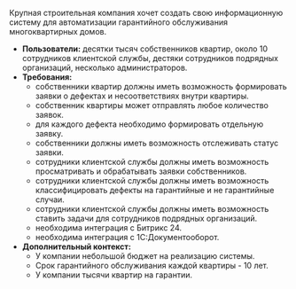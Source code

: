 Крупная строительная компания хочет создать свою информационную систему для автоматизации гарантийного обслуживания многоквартирных домов.
- **Пользователи:** десятки тысяч собственников квартир, около 10 сотрудников клиентской службы, дестяки сотрудников подрядных организаций, несколько администраторов.
- **Требования:**
    - собственники квартир должны иметь возможность формировать заявки о дефектах и несоответствиях внутри квартиры.
    - собственник квартиры может отправлять любое количество заявок.
    - для каждого дефекта необходимо формировать отдельную заявку.
    - собственники должны иметь возможность отслеживать статус заявки.
    - сотрудники клиентской службы должны иметь возможность просматривать и обрабатывать заявки собственников.
    - сотрудники клиентской службы должны иметь возможность классифицировать дефекты на гарантийные и не гарантийные случаи.
    - сотрудники клиентской службы должны иметь возможность ставить задачи для сотрудников подрядных организаций.
    - необходима интеграция с Битрикс 24.
    - необходима интеграция с 1С:Документооборот.
- **Дополнительный контекст:**
    - У компании небольшой бюджет на реализацию системы.
    - Срок гарантийного обслуживания каждой квартиры - 10 лет.
    - У компании тысячи квартир на гарантии.

